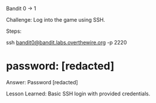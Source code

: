 Bandit 0 → 1

Challenge: Log into the game using SSH.

Steps:

ssh bandit0@bandit.labs.overthewire.org -p 2220
# password: [redacted]


Answer:
Password [redacted]

Lesson Learned: Basic SSH login with provided credentials.
